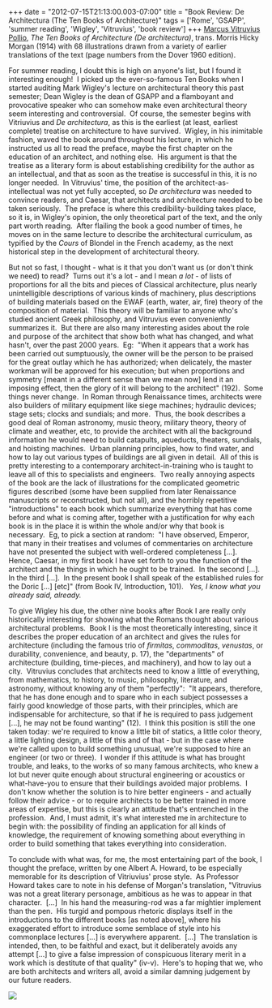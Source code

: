 +++
date = "2012-07-15T21:13:00.003-07:00"
title = "Book Review: De Architectura (The Ten Books of Architecture)"
tags = ['Rome', 'GSAPP', 'summer reading', 'Wigley', 'Vitruvius', 'book review']
+++
[Marcus Vitruvius Pollio](http://en.wikipedia.org/wiki/Vitruvius), *The Ten Books of Architecture (De architectura)*, trans. Morris Hicky Morgan (1914) with 68 illustrations drawn from a variety of earlier translations of the text (page numbers from the Dover 1960 edition). 

For summer reading, I doubt this is high on anyone's list, but I found it interesting enough!  I picked up the ever-so-famous Ten Books when I started auditing Mark Wigley's lecture on architectural theory this past semester; Dean Wigley is the dean of GSAPP and a flamboyant and provocative speaker who can somehow make even architectural theory seem interesting and controversial.  Of course, the semester begins with Vitriuvius and *De architectura*, as this is the earliest (at least, earliest complete) treatise on architecture to have survived.  Wigley, in his inimitable fashion, waved the book around throughout his lecture, in which he instructed us all to read the preface, maybe the first chapter on the education of an architect, and nothing else.  His argument is that the treatise as a literary form is about establishing credibility for the author as an intellectual, and that as soon as the treatise is successful in this, it is no longer needed.  In Vitruvius' time, the position of the architect-as-intellectual was not yet fully accepted, so *De architectura* was needed to convince readers, and Caesar, that architects and architecture needed to be taken seriously.  The preface is where this credibility-building takes place, so it is, in Wigley's opinion, the only theoretical part of the text, and the only part worth reading.  After flailing the book a good number of times, he moves on in the same lecture to describe the architectural curriculum, as typified by the *Cours* of Blondel in the French academy, as the next historical step in the development of architectural theory.

But not so fast, I thought - what is it that you don't want us (or don't think we need) to read?  Turns out it's a lot - and I mean *a lot* - of lists of proportions for all the bits and pieces of Classical architecture, plus nearly unintelligible descriptions of various kinds of machinery, plus descriptions of building materials based on the EWAF (earth, water, air, fire) theory of the composition of material.  This theory will be familiar to anyone who's studied ancient Greek philosophy, and Vitruvius even conveniently summarizes it.  But there are also many interesting asides about the role and purpose of the architect that show both what has changed, and what hasn't, over the past 2000 years.  Eg:  "When it appears that a work has been carried out sumptuously, the owner will be the person to be praised for the great outlay which he has authorized; when delicately, the master workman will be approved for his execution; but when proportions and symmetry [meant in a different sense than we mean now] lend it an imposing effect, then the glory of it will belong to the architect" (192).  Some things never change.  In Roman through Renaissance times, architects were also builders of military equipment like siege machines; hydraulic devices; stage sets; clocks and sundials; and more.  Thus, the book describes a good deal of Roman astronomy, music theory, military theory, theory of climate and weather, etc, to provide the architect with all the background information he would need to build catapults, aqueducts, theaters, sundials, and hoisting machines.  Urban planning principles, how to find water, and how to lay out various types of buildings are all given in detail.  All of this is pretty interesting to a contemporary architect-in-training who is taught to leave all of this to specialists and engineers.  Two really annoying aspects of the book are the lack of illustrations for the complicated geometric figures described (some have been supplied from later Renaissance manuscripts or reconstructed, but not all), and the horribly repetitive "introductions" to each book which summarize everything that has come before and what is coming after, together with a justification for why each book is in the place it is within the whole and/or why that book is necessary.  Eg, to pick a section at random:  "I have observed, Emperor, that many in their treatises and volumes of commentaries on architecture have not presented the subject with well-ordered completeness [...].  Hence, Caesar, in my first book I have set forth to you the function of the architect and the things in which he ought to be trained.  In the second [...].  In the third [...].  In the present book I shall speak of the established rules for the Doric [...] [etc]" (from Book IV, Introduction, 101).   *Yes, I know what you already said, already.*

To give Wigley his due, the other nine books after Book I are really only historically interesting for showing what the Romans thought about various architectural problems.  Book I is the most theoretically interesting, since it describes the proper education of an architect and gives the rules for architecture (including the famous trio of *firmitas*, *commoditas*, *venustas*, or durability, convenience, and beauty, p. 17), the "departments" of architecture (building, time-pieces, and machinery), and how to lay out a city.  Vitruvius concludes that architects need to know a little of everything, from mathematics, to history, to music, philosophy, literature, and astronomy, without knowing any of them "perfectly":  "It appears, therefore, that he has done enough and to spare who in each subject possesses a fairly good knowledge of those parts, with their principles, which are indispensable for architecture, so that if he is required to pass judgement [...], he may not be found wanting" (12).  I think this position is still the one taken today: we're required to know a little bit of statics, a little color theory, a little lighting design, a little of this and of that - but in the case where we're called upon to build something unusual, we're supposed to hire an engineer (or two or three).  I wonder if this attitude is what has brought trouble, and leaks, to the works of so many famous architects, who knew a lot but never quite enough about structural engineering or acoustics or what-have-you to ensure that their buildings avoided major problems.  I don't know whether the solution is to hire better engineers - and actually follow their advice - or to require architects to be better trained in more areas of expertise, but this is clearly an attitude that's entrenched in the profession.  And, I must admit, it's what interested me in architecture to begin with: the possibility of finding an application for all kinds of knowledge, the requirement of knowing something about everything in order to build something that takes everything into consideration.

To conclude with what was, for me, the most entertaining part of the book, I thought the preface, written by one Albert A. Howard, to be especially memorable for its description of Vitriuvius' prose style.  As Professor Howard takes care to note in his defense of Morgan's translation, "Vitruvius was not a great literary personage, ambitious as he was to appear in that character.  [...]  In his hand the measuring-rod was a far mightier implement than the pen.  His turgid and pompous rhetoric displays itself in the introductions to the different books [as noted above], where his exaggerated effort to introduce some semblace of style into his commonplace lectures [...] is everywhere apparent.  [...]  The translation is intended, then, to be faithful and exact, but it deliberately avoids any attempt [...] to give a false impression of conspicuous literary merit in a work which is destitute of that quality" (iv-v).  Here's to hoping that we, who are both architects and writers all, avoid a similar damning judgement by our future readers.

<img src="http://4.bp.blogspot.com/-1g3SVVrKtB4/UAOSnaO1tOI/AAAAAAAABK8/xQsodFsn2lk/s1600/IMG_0730.JPG"/>
